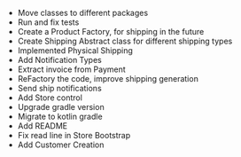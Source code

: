 - Move classes to different packages
- Run and fix tests
- Create a Product Factory, for shipping in the future
- Create Shipping Abstract class for different shipping types
- Implemented Physical Shipping
- Add Notification Types  
- Extract invoice from Payment  
- ReFactory the code, improve shipping generation 
- Send ship notifications
- Add Store control
- Upgrade gradle version
- Migrate to kotlin gradle
- Add README
- Fix read line in Store Bootstrap
- Add Customer Creation